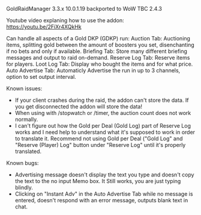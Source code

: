 GoldRaidManager 3.3.x 10.0.1.19 backported to WoW TBC 2.4.3

Youtube video explaning how to use the addon:
https://youtu.be/2FiXr4XQkHk

Can handle all aspects of a Gold DKP (GDKP) run:
Auction Tab:		Auctioning items, splitting gold between the amount of boosters you set, disenchanting if no bets and only if available. 
Briefing Tab:		Store many different briefing messages and output to raid on-demand. 
Reserve Log Tab:	Reserve items for players.
Loot Log Tab:		Display who bought the items and for what price. 
Auto Advertise Tab:	Automaticly Advertise the run in up to 3 channels, option to set output interval.

Known issues:
* If your client crashes during the raid, the addon can't store the data. If you get disconnected the addon will store the data!
* When using with /stopwatch or /timer, the auction count does not work normally.
* I can't figure out how the Gold per Deal (Gold Log) part of Reserve Log works and I need help to understand what it's supposed to work in order to translate it.
  Recommend not using Gold per Deal ("Gold Log" and "Reserve (Player) Log" button under "Reserve Log" until it's properly translated. 

Known bugs:
* Advertising message doesn't display the text you type and doesn't copy the text to the no input Memo box. It Still works, you are just typing blindly. 
* Clicking on "Instant Adv" in the Auto Advertise Tab while no message is entered, doesn't respond with an error message, outputs blank text in chat. 
